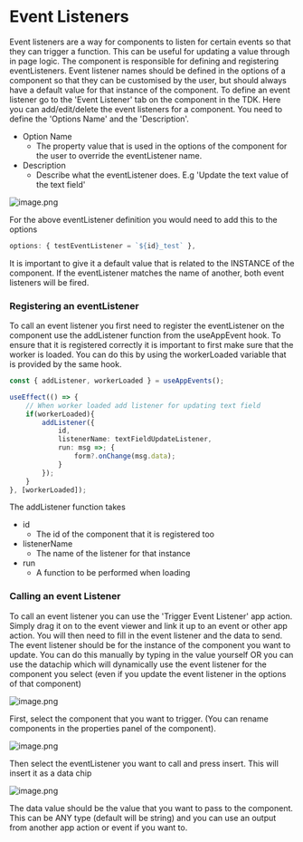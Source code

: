 # Event Listeners

Event listeners are a way for components to listen for certain events so that they can trigger a function. This can be useful for updating a value through in page logic. The component is responsible for defining and registering eventListeners. Event listener names should be defined in the options of a component so that they can be customised by the user, but should always have a default value for that instance of the component.
To define an event listener go to the 'Event Listener' tab on the component in the TDK. Here you can add/edit/delete the event listeners for a component. You need to define the 'Options Name' and the 'Description'.

- Option Name
    - The property value that is used in the options of the component for the user to override the eventListener name.
- Description
    - Describe what the eventListener does. E.g 'Update the text value of the text field'


![image.png](https://tocabot.visualstudio.com/0dd64ef6-a3e6-45d6-ad6f-acef49be7fc3/_apis/git/repositories/7919de95-7b58-4952-a06c-62c5d6d10d8a/Items?path=/.attachments/image-9e3ca7d5-9c4e-4576-b582-93ce5ff093e1.png&download=false&resolveLfs=true&%24format=octetStream&api-version=5.0-preview.1&sanitize=true&versionDescriptor.version=wikiMaster) 

 
For the above eventListener definition you would need to add this to the options

```typescript
options: { testEventListener = `${id}_test` },
```

It is important to give it a default value that is related to the INSTANCE of the component. If the eventListener matches the name of another, both event listeners will be fired.

### Registering an eventListener

To call an event listener you first need to register the eventListener on the component use the addListener function from the useAppEvent hook. To ensure that it is registered correctly it is important to first make sure that the worker is loaded. You can do this by using the workerLoaded variable that is provided by the same hook.

```typescript
const { addListener, workerLoaded } = useAppEvents();

useEffect(() => {
    // When worker loaded add listener for updating text field
    if(workerLoaded){
        addListener({
            id, 
            listenerName: textFieldUpdateListener,
            run: msg =>; {
                form?.onChange(msg.data);
            }
        });
    }
}, [workerLoaded]);

```

The addListener function takes

- id
    - The id of the component that it is registered too  
- listenerName
    - The name of the listener for that instance
- run
    - A function to be performed when loading



### Calling an event Listener


To call an event listener you can use the 'Trigger Event Listener' app action. Simply drag it on to the event viewer and link it up to an event or other app action. You will then need to fill in the event listener and the data to send. The event listener should be for the instance of the component you want to update. You can do this manually by typing in the value yourself OR you can use the datachip which will dynamically use the event listener for the component you select (even if you update the event listener in the options of that component)

![image.png](https://tocabot.visualstudio.com/0dd64ef6-a3e6-45d6-ad6f-acef49be7fc3/_apis/git/repositories/7919de95-7b58-4952-a06c-62c5d6d10d8a/Items?path=/.attachments/image-31dea35f-540a-47f6-b138-32a8857fdfd6.png&download=false&resolveLfs=true&%24format=octetStream&api-version=5.0-preview.1&sanitize=true&versionDescriptor.version=wikiMaster) 

 
First, select the component that you want to trigger. (You can rename components in the properties panel of the component).

![image.png](https://tocabot.visualstudio.com/0dd64ef6-a3e6-45d6-ad6f-acef49be7fc3/_apis/git/repositories/7919de95-7b58-4952-a06c-62c5d6d10d8a/Items?path=/.attachments/image-ccc14255-8a47-40d2-9150-afd6d7419960.png&download=false&resolveLfs=true&%24format=octetStream&api-version=5.0-preview.1&sanitize=true&versionDescriptor.version=wikiMaster) 

 
Then select the eventListener you want to call and press insert. This will insert it as a data chip

![image.png](https://tocabot.visualstudio.com/0dd64ef6-a3e6-45d6-ad6f-acef49be7fc3/_apis/git/repositories/7919de95-7b58-4952-a06c-62c5d6d10d8a/Items?path=/.attachments/image-573dac2c-4f5a-4b21-b6f2-1aa6e6f14988.png&download=false&resolveLfs=true&%24format=octetStream&api-version=5.0-preview.1&sanitize=true&versionDescriptor.version=wikiMaster) 

 
The data value should be the value that you want to pass to the component. This can be ANY type (default will be string) and you can use an output from another app action or event if you want to.
 
